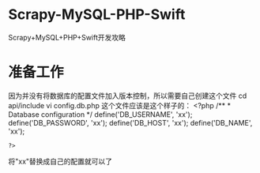 # Scrapy-MySQL-PHP-Swift
Scrapy+MySQL+PHP+Swift开发攻略
# 准备工作
因为并没有将数据库的配置文件加入版本控制，所以需要自己创建这个文件
	cd api/include
	vi config.db.php
这个文件应该是这个样子的：
	<?php
	/**
	* Database configuration
	*/
	define('DB_USERNAME', 'xx');
	define('DB_PASSWORD', 'xx');
	define('DB_HOST', 'xx');
	define('DB_NAME', 'xx');
	 
	?>
将"xx"替换成自己的配置就可以了
